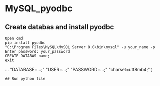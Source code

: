 # MySQL_pyodbc
## Create databas and install pyodbc
```
Open cmd
pip install pyodbc
"C:\Program Files\MySQL\MySQL Server 8.0\bin\mysql" -u your_name -p
Enter password: your_password
CREATE DATABAS name;
exit
```
…    "DATABASE=...;"
    "USER=...;"
    "PASSWORD=...;"
    "charset=utf8mb4;"
)
```
## Run python file

